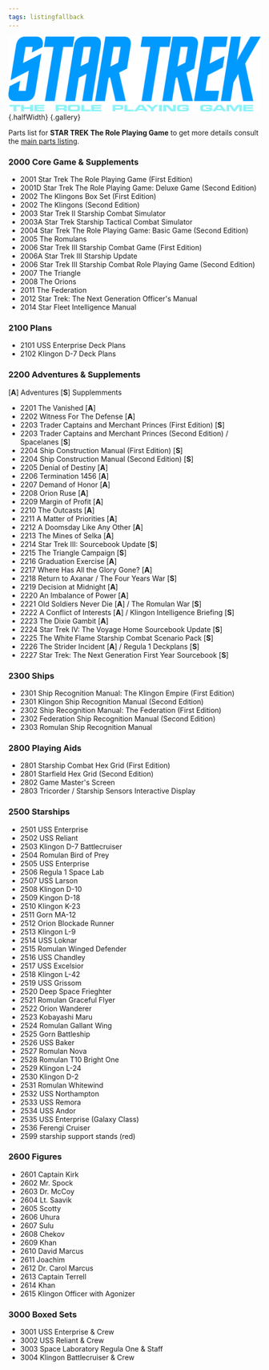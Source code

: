 ```yaml
---
tags: listingfallback
---
```

![STAR TREK The Role Playing Game](/images/STAR-TREK-RPG.svg){.halfWidth} {.gallery}

Parts list for **STAR TREK The Role Playing Game** to get more details consult the [main parts listing](https://ufc465537.neocities.org/resources/xon/TheFasaListing/index.html). 
### 2000 Core Game & Supplements

- 2001 Star Trek The Role Playing Game (First Edition)
- 2001D Star Trek The Role Playing Game: Deluxe Game (Second Edition)
- 2002 The Klingons Box Set (First Edition)
- 2002 The Klingons (Second Edition)
- 2003 Star Trek II Starship Combat Simulator
- 2003A Star Trek Starship Tactical Combat Simulator
- 2004 Star Trek The Role Playing Game: Basic Game (Second Edition)
- 2005 The Romulans
- 2006 Star Trek III Starship Combat Game (First Edition)
- 2006A Star Trek III Starship Update
- 2006 Star Trek III Starship Combat Role Playing Game (Second Edition)
- 2007 The Triangle
- 2008 The Orions
- 2011 The Federation
- 2012 Star Trek: The Next Generation Officer's Manual
- 2014 Star Fleet Intelligence Manual

### 2100 Plans

- 2101 USS Enterprise Deck Plans
- 2102 Klingon D-7 Deck Plans

### 2200 Adventures & Supplements

[**A**] Adventures [**S**] Supplemments

- 2201 The Vanished [**A**]
- 2202 Witness For The Defense [**A**]
- 2203 Trader Captains and Merchant Princes (First Edition) [**S**]
- 2203 Trader Captains and Merchant Princes (Second Edition) / Spacelanes [**S**]
- 2204 Ship Construction Manual (First Edition) [**S**]
- 2204 Ship Construction Manual (Second Edition) [**S**]
- 2205 Denial of Destiny [**A**]
- 2206 Termination 1456 [**A**]
- 2207 Demand of Honor [**A**]
- 2208 Orion Ruse [**A**]
- 2209 Margin of Profit [**A**]
- 2210 The Outcasts [**A**]
- 2211 A Matter of Priorities [**A**]
- 2212 A Doomsday Like Any Other [**A**]
- 2213 The Mines of Selka [**A**]
- 2214 Star Trek III: Sourcebook Update [**S**]
- 2215 The Triangle Campaign [**S**]
- 2216 Graduation Exercise [**A**]
- 2217 Where Has All the Glory Gone? [**A**]
- 2218 Return to Axanar / The Four Years War [**S**]
- 2219 Decision at Midnight [**A**]
- 2220 An Imbalance of Power [**A**]
- 2221 Old Soldiers Never Die [**A**] / The Romulan War [**S**]
- 2222 A Conflict of Interests [**A**] / Klingon Intelligence Briefing [**S**]
- 2223 The Dixie Gambit [**A**]
- 2224 Star Trek IV: The Voyage Home Sourcebook Update [**S**]
- 2225 The White Flame Starship Combat Scenario Pack [**S**]
- 2226 The Strider Incident [**A**] / Regula 1 Deckplans [**S**]
- 2227 Star Trek: The Next Generation First Year Sourcebook [**S**]

### 2300 Ships

- 2301 Ship Recognition Manual: The Klingon Empire (First Edition)
- 2301 Klingon Ship Recognition Manual (Second Edition)
- 2302 Ship Recognition Manual: The Federation (First Edition)
- 2302 Federation Ship Recognition Manual (Second Edition)
- 2303 Romulan Ship Recognition Manual

### 2800 Playing Aids

- 2801 Starship Combat Hex Grid (First Edition)
- 2801 Starfield Hex Grid (Second Edition)
- 2802 Game Master's Screen
- 2803 Tricorder / Starship Sensors Interactive Display


### 2500 Starships

- 2501  USS Enterprise
- 2502  USS Reliant
- 2503  Klingon D-7 Battlecruiser
- 2504  Romulan Bird of Prey
- 2505  USS Enterprise 
- 2506  Regula 1 Space Lab
- 2507  USS Larson
- 2508  Klingon D-10
- 2509  Kingon D-18
- 2510  Klingon K-23
- 2511  Gorn MA-12 
- 2512  Orion Blockade Runner
- 2513  Klingon L-9
- 2514  USS Loknar
- 2515  Romulan Winged Defender
- 2516  USS Chandley
- 2517  USS Excelsior
- 2518  Klingon L-42
- 2519  USS Grissom 
- 2520  Deep Space Frieghter
- 2521  Romulan Graceful Flyer
- 2522  Orion Wanderer
- 2523  Kobayashi Maru 
- 2524  Romulan Gallant Wing
- 2525  Gorn Battleship
- 2526  USS Baker
- 2527  Romulan Nova
- 2528  Romulan T10 Bright One
- 2529  Klingon L-24
- 2530  Klingon D-2
- 2531  Romulan Whitewind
- 2532  USS Northampton 
- 2533  USS Remora
- 2534  USS Andor 
- 2535  USS Enterprise (Galaxy Class)
- 2536  Ferengi Cruiser
- 2599  starship support stands (red)

### 2600 Figures

- 2601 Captain Kirk
- 2602 Mr. Spock
- 2603 Dr. McCoy
- 2604 Lt. Saavik
- 2605 Scotty 
- 2606 Uhura 
- 2607 Sulu
- 2608 Chekov 
- 2609 Khan
- 2610 David Marcus 
- 2611 Joachim 
- 2612 Dr. Carol Marcus 
- 2613 Captain Terrell 
- 2614 Khan 
- 2615 Klingon Officer with Agonizer 

### 3000 Boxed Sets

- 3001 USS Enterprise & Crew
- 3002 USS Reliant & Crew
- 3003 Space Laboratory Regula One & Staff
- 3004 Klingon Battlecruiser & Crew 
 
 